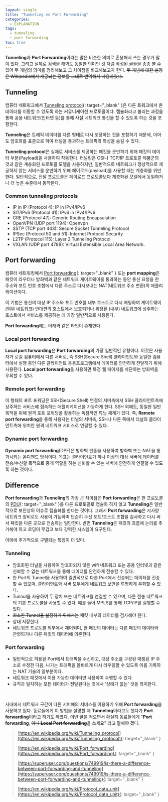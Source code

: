 ```yaml
---
layout: single
title: "Tunneling vs Port Forwarding"
categories:
  - EXPLANATION
tags:
  - tunneling
  - port forwarding
toc: true
---
```


**Tunneling**과 **Port Forwarding**이라는 말은 비슷한 의미로 혼용해서 쓰는 경우가 많이 있다. 그리고 실제로 검색을 해봐도 동일한 의미인 것 처럼 작성된 글들을 종종 볼 수 있어 두 개념의 의미를 정리해보고 그 차이점을 비교해보고자 한다. ~~두 개념에 대한 설명은 Wikipedia에서 제공되는 정보를 그대로 번역해서 사용하였다.~~

## Tunneling

컴퓨터 네트워크에서 [Tunneling protocol](https://en.wikipedia.org/wiki/Tunneling_protocol){: target="\_blank" }은 다른 트워크에서 온 데이터를 이동할 수 있도록 하는 커뮤니케이션 프로토콜이다.
캡슐화라고 불리는 과정을 통해 공용 네트워크(인터넷 등)를 통해 사설 네트워크 통신을 할 수 있도록 하는 것을 포함한다.

**Tunneling**은 트래픽 데이터를 다른 형태로 다시 포장하는 것을 포함하기 때문에, 아마도 암호화를 표준으로 하여 터널을 통과하는 트래픽의 특성을 숨길 수 있다.

**Tunneling protocol**은 실제로 서비스를 제공하는 패킷을 운반하기 위해 패킷의 데이터 부분(Payload)을 사용하여 작동한다. 터널링은 OSI나 TCP/IP 프로토콜 제품군의 것과 같은 계층화된 프로토콜 모델을 사용하지만, 일반적으로 네트워크가 정상적으로 제공하지 않는 서비스를 운반하기 위해 페이로드(payload)를 사용할 때는 계층화를 위반한다. 일반적으로, 전달 프로토콜은 페이로드 프로토콜보다 계층화된 모델에서 동일하거나 더 높은 수준에서 동작한다.

### Common tunneling protocols

- IP in IP (Protocol 4): IP in IPv4/IPv6
- SIT/IPv6 (Protocol 41): IPv6 in IPv4/IPv6
- GRE (Protocol 47): Generic Routing Encapsulation
- OpenVPN (UDP port 1194): Openvpn
- SSTP (TCP port 443): Secure Socket Tunneling Protocol
- IPSec (Protocol 50 and 51): Internet Protocol Security
- L2TP (Protocol 115): Layer 2 Tunneling Protocol
- VXLAN (UDP port 4789): Virtual Extensible Local Area Network.

## Port forwarding

컴퓨터 네트워킹에서 [Port forwarding](https://en.wikipedia.org/wiki/Port_forwarding){: target="\_blank" } 또는 **port mapping**은 패킷이 라우터나 방화벽과 같은 네트워크 게이트웨이를 통과하는 동안 통신 요청을 한 주소와 포트 번호 조합에서 다른 주소로 다시보내는 NAT(네트워크 주소 변환)의 애플리케이션이다.

이 기법은 통신의 대상 IP 주소와 포트 번호를 내부 호스트로 다시 매핑하여 게이트웨이(외부 네트워크) 반대편의 호스트에서 보호되거나 위장된 (내부) 네트워크에 상주하는 호스트에서 서비스를 제공하는 데 가장 일반적으로 사용된다.

**Port forwarding**에는 아래와 같은 타입이 존재한다.

### Local port forwarding

**Local port forwarding**은 **Port forwarding**의 가장 일반적인 유형이다. 이것은 사용자가 로컬 컴퓨터에서 다른 서버로, 즉 SSH(Secure Shell) 클라이언트와 동일한 컴퓨터에서 실행 중인 다른 클라이언트 응용프로그램에서 데이터를 안전하게 전달하기 위해 사용된다. **Local port forwarding**을 사용하면 특정 웹 페이지를 차단하는 방화벽을 우회할 수 있다.

### Remote port forwarding

이 형태의 포트 포워딩은 SSH(Secure Shell) 연결의 서버측에서 SSH 클라이언트측에 상주하는 서비스에 접속하는 애플리케이션을 가능하게 한다. SSH 외에도, 동일한 일반 목적을 위해 원격 포트 포워딩을 활용하는 독점적인 튜닝 체계가 있다. 즉, **Remote port forwarding**을 통해 사용자는 터널의 서버측, SSH나 다른 쪽에서 터널의 클라이언트측에 위치한 원격 네트워크 서비스로 연결할 수 있다.

### Dynamic port forwarding

**Dynamic port forwarding**(DPF)은 방화벽 핀홀을 사용하여 방화벽 또는 NAT을 통과시키는 온디맨드 방식이다. 목표는 클라이언트가 하나 이상의 대상 서버에 데이터를 전송/수신할 목적으로 중개 역할을 하는 신뢰할 수 있는 서버에 안전하게 연결할 수 있도록 하는 것이다.

## Difference

**Port forwarding**과 **Tunneling**의 가장 큰 차이점은 **Port forwarding**은 한 프로토콜의 [PDU](https://en.wikipedia.org/wiki/Protocol_data_unit){: target="\_blank" }를 다른 프로토콜로 캡슐화 하지 않고 **Tunneling**은 일반적으로 보안상의 이슈로 캡슐화를 한다는 것이다. 그래서 **Port forwarding**은 저사양 네트워크 장비로도 사용이 가능하며 단순히 수신 포트/호스트 조합을 검사하고 다시 써서 패킷을 다른 곳으로 전송하는 일만한다. 반면 **Tunneling**은 패킷의 흐름에 논리를 추가해야 하고 로딩이 무겁고 보다 강력한 시스템이 요구된다.

아래에 추가적으로 구별되는 특징이 더 있다.

### Tunneling

- 암호화된 터널을 사용하여 암호화되지 않은 wifi 네트워크 또는 공용 인터넷과 같은 신뢰할 수 없는 네트워크를 통해 데이터를 안전하게 전송할 수 있다.
- 한 Port의 Tunnel을 사용하여 일반적으로 다른 Port에서 전송되는 데이터를 전송할 수 있으며, 클라이언트와 서버 모두에게 네트워크 보안을 투명하게 우회할 수 있다.
- Tunnul을 사용하여 두 장치 또는 네트워크를 연결할 수 있으며, 다른 전송 네트워크의 기본 프로토콜을 사용할 수 있다. 예를 들어 MPLS를 통해 TCP/IP를 실행할 수 있다.
- ~~최소한 Tunnel을 설정하기 위해서는~~ 패킷 내부의 데이터를 검사해야 한다.
- 상태 저장한다.
- 네트워크 프로토콜 외부에서 제어되며, 한 패킷의 데이터는 다른 패킷의 데이터와 관련되거나 다른 패킷의 데이터에 의존한다.

### Port forwarding

- 일반적으로 허용된 Port에서 트래픽을 수신하고, 대상 주소를 구성된 매핑된 IP 주소로 수정한 다음, 나가는 트래픽을 올바르게 다시 라우팅할 수 있도록 이를 기록하는 NAT 기술의 일부분이다.
- 네트워크 패킷에서 이용 가능한 데이터만 사용하여 수행할 수 있다.
- 규칙과 일치하는 모든 데이터가 전달된다는 것에서 '상태가 없는' 것을 의미한다.

<br>

사내에서 네트워크 구간이 다른 서버에의 서비스를 이용하기 위해 **Port forwarding**을 사용하고 있다. 동료들에게 이 방법을 설명할 때 **Tunneling**이라고도 했다가 **Port forwarding**이라고 하기도 하였다. 이번 글을 적으면서 확실히 동료들에게 "**Port forwarding**, ~~아니 **Local Port forwarding**~~을 쓰세요" 라고 말해야 겠다.

> [https://en.wikipedia.org/wiki/Tunneling_protocol](https://en.wikipedia.org/wiki/Tunneling_protocol){: target="\_blank" }
>
> [https://en.wikipedia.org/wiki/Port_forwarding](https://en.wikipedia.org/wiki/Port_forwarding){: target="\_blank" }
>
> [https://superuser.com/questions/749919/is-there-a-difference-between-port-forwarding-and-tunneling](https://superuser.com/questions/749919/is-there-a-difference-between-port-forwarding-and-tunneling){: target="\_blank" }
>
> [https://en.wikipedia.org/wiki/Protocol_data_unit](https://en.wikipedia.org/wiki/Protocol_data_unit){: target="\_blank" }
